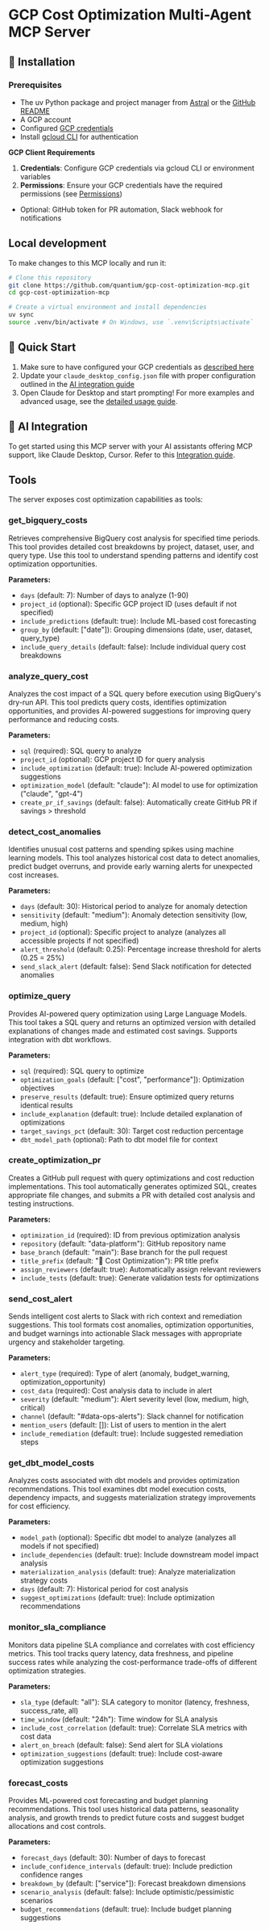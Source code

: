 # GCP Cost Optimization Multi-Agent MCP Server

## 🚀 Installation

### Prerequisites
* The uv Python package and project manager from [Astral](https://docs.astral.sh/uv/getting-started/installation/) or the [GitHub README](https://github.com/astral-sh/uv#installation)
* A GCP account
* Configured [GCP credentials](https://github.com/rohithay/cloud-dataops-agent/blob/main/docs/gcp-config.md)
* Install [gcloud CLI](https://cloud.google.com/sdk/docs/install-sdk) for authentication

**GCP Client Requirements**
1. **Credentials**: Configure GCP credentials via gcloud CLI or environment variables
2. **Permissions**: Ensure your GCP credentials have the required permissions (see [Permissions](https://github.com/rohithay/cloud-dataops-agent/blob/main/docs/permissions.md))
* Optional: GitHub token for PR automation, Slack webhook for notifications

## Local development

To make changes to this MCP locally and run it:
   ```bash
   # Clone this repository
   git clone https://github.com/quantium/gcp-cost-optimization-mcp.git
   cd gcp-cost-optimization-mcp

   # Create a virtual environment and install dependencies
   uv sync
   source .venv/bin/activate # On Windows, use `.venv\Scripts\activate`
   ```

## 🚦 Quick Start
1. Make sure to have configured your GCP credentials as [described here](https://github.com/rohithay/cloud-dataops-agent/blob/main/docs/gcp-config.md)
2. Update your `claude_desktop_config.json` file with proper configuration outlined in the [AI integration guide](https://github.com/rohithay/cloud-dataops-agent/blob/main/docs/ai-integration.md)
3. Open Claude for Desktop and start prompting!
For more examples and advanced usage, see the [detailed usage guide](https://github.com/rohithay/cloud-dataops-agent/blob/main/docs/usage.md).

## 🤖 AI Integration
To get started using this MCP server with your AI assistants offering MCP support, like Claude Desktop, Cursor. Refer to this [Integration guide](https://github.com/rohithay/cloud-dataops-agent/blob/main/docs/ai-integration.md).

## Tools
The server exposes cost optimization capabilities as tools:

### get_bigquery_costs
Retrieves comprehensive BigQuery cost analysis for specified time periods.
This tool provides detailed cost breakdowns by project, dataset, user, and query type.
Use this tool to understand spending patterns and identify cost optimization opportunities.

**Parameters:**
- `days` (default: 7): Number of days to analyze (1-90)
- `project_id` (optional): Specific GCP project ID (uses default if not specified)
- `include_predictions` (default: true): Include ML-based cost forecasting
- `group_by` (default: ["date"]): Grouping dimensions (date, user, dataset, query_type)
- `include_query_details` (default: false): Include individual query cost breakdowns

### analyze_query_cost
Analyzes the cost impact of a SQL query before execution using BigQuery's dry-run API.
This tool predicts query costs, identifies optimization opportunities, and provides
AI-powered suggestions for improving query performance and reducing costs.

**Parameters:**
- `sql` (required): SQL query to analyze
- `project_id` (optional): GCP project ID for query analysis
- `include_optimization` (default: true): Include AI-powered optimization suggestions
- `optimization_model` (default: "claude"): AI model to use for optimization ("claude", "gpt-4")
- `create_pr_if_savings` (default: false): Automatically create GitHub PR if savings > threshold

### detect_cost_anomalies
Identifies unusual cost patterns and spending spikes using machine learning models.
This tool analyzes historical cost data to detect anomalies, predict budget overruns,
and provide early warning alerts for unexpected cost increases.

**Parameters:**
- `days` (default: 30): Historical period to analyze for anomaly detection
- `sensitivity` (default: "medium"): Anomaly detection sensitivity (low, medium, high)
- `project_id` (optional): Specific project to analyze (analyzes all accessible projects if not specified)
- `alert_threshold` (default: 0.25): Percentage increase threshold for alerts (0.25 = 25%)
- `send_slack_alert` (default: false): Send Slack notification for detected anomalies

### optimize_query
Provides AI-powered query optimization using Large Language Models.
This tool takes a SQL query and returns an optimized version with detailed explanations
of changes made and estimated cost savings. Supports integration with dbt workflows.

**Parameters:**
- `sql` (required): SQL query to optimize
- `optimization_goals` (default: ["cost", "performance"]): Optimization objectives
- `preserve_results` (default: true): Ensure optimized query returns identical results
- `include_explanation` (default: true): Include detailed explanation of optimizations
- `target_savings_pct` (default: 30): Target cost reduction percentage
- `dbt_model_path` (optional): Path to dbt model file for context

### create_optimization_pr
Creates a GitHub pull request with query optimizations and cost reduction implementations.
This tool automatically generates optimized SQL, creates appropriate file changes,
and submits a PR with detailed cost analysis and testing instructions.

**Parameters:**
- `optimization_id` (required): ID from previous optimization analysis
- `repository` (default: "data-platform"): GitHub repository name
- `base_branch` (default: "main"): Base branch for the pull request
- `title_prefix` (default: "🚀 Cost Optimization"): PR title prefix
- `assign_reviewers` (default: true): Automatically assign relevant reviewers
- `include_tests` (default: true): Generate validation tests for optimizations

### send_cost_alert
Sends intelligent cost alerts to Slack with rich context and remediation suggestions.
This tool formats cost anomalies, optimization opportunities, and budget warnings
into actionable Slack messages with appropriate urgency and stakeholder targeting.

**Parameters:**
- `alert_type` (required): Type of alert (anomaly, budget_warning, optimization_opportunity)
- `cost_data` (required): Cost analysis data to include in alert
- `severity` (default: "medium"): Alert severity level (low, medium, high, critical)
- `channel` (default: "#data-ops-alerts"): Slack channel for notification
- `mention_users` (default: []): List of users to mention in the alert
- `include_remediation` (default: true): Include suggested remediation steps

### get_dbt_model_costs
Analyzes costs associated with dbt models and provides optimization recommendations.
This tool examines dbt model execution costs, dependency impacts, and suggests
materialization strategy improvements for cost efficiency.

**Parameters:**
- `model_path` (optional): Specific dbt model to analyze (analyzes all models if not specified)
- `include_dependencies` (default: true): Include downstream model impact analysis
- `materialization_analysis` (default: true): Analyze materialization strategy costs
- `days` (default: 7): Historical period for cost analysis
- `suggest_optimizations` (default: true): Include optimization recommendations

### monitor_sla_compliance
Monitors data pipeline SLA compliance and correlates with cost efficiency metrics.
This tool tracks query latency, data freshness, and pipeline success rates while
analyzing the cost-performance trade-offs of different optimization strategies.

**Parameters:**
- `sla_type` (default: "all"): SLA category to monitor (latency, freshness, success_rate, all)
- `time_window` (default: "24h"): Time window for SLA analysis
- `include_cost_correlation` (default: true): Correlate SLA metrics with cost data
- `alert_on_breach` (default: false): Send alert for SLA violations
- `optimization_suggestions` (default: true): Include cost-aware optimization suggestions

### forecast_costs
Provides ML-powered cost forecasting and budget planning recommendations.
This tool uses historical data patterns, seasonality analysis, and growth trends
to predict future costs and suggest budget allocations and cost controls.

**Parameters:**
- `forecast_days` (default: 30): Number of days to forecast
- `include_confidence_intervals` (default: true): Include prediction confidence ranges
- `breakdown_by` (default: ["service"]): Forecast breakdown dimensions
- `scenario_analysis` (default: false): Include optimistic/pessimistic scenarios
- `budget_recommendations` (default: true): Include budget planning suggestions
